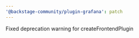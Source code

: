 ```yaml
---
'@backstage-community/plugin-grafana': patch
---
```


Fixed deprecation warning for createFrontendPlugin
